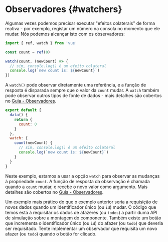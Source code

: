# Observadores {#watchers}

Algumas vezes podemos precisar executar "efeitos colaterais" de forma reativa - por exemplo, registar um número na consola no momento que ele mudar. Nós podemos alcançar isto com os observadores: 

<div class="composition-api">

```js
import { ref, watch } from 'vue'

const count = ref(0)

watch(count, (newCount) => {
  // sim, console.log() é um efeito colateral
  console.log(`new count is: ${newCount}`)
})
```

A `watch()` pode observar diretamente uma referência, e a função de resposta é disparada sempre que o valor da `count` mudar. A `watch` também pode observar outros tipos de fonte de dados - mais detalhes são cobertos no <a target="_blank" href="/guide/essentials/watchers">Guia - Observadores</a>.

</div>
<div class="options-api">

```js
export default {
  data() {
    return {
      count: 0
    }
  },
  watch: {
    count(newCount) {
      // sim, console.log() é um efeito colateral
      console.log(`new count is: ${newCount}`)
    }
  }
}
```

Neste exemplo, estamos a usar a opção `watch` para observar as mudanças à propriedade `count`. A função de resposta da observação é chamada quando a `count` mudar, e recebe o novo valor como argumento. Mais detalhes são cobertos no <a target="_blank" href="/guide/essentials/watchers">Guia - Observadores</a>.

</div>

Um exemplo mais prático do que o exemplo anterior seria a requisição de novos dados quando um identificador único (ou `id`) mudar. O código que temos está à requisitar os dados de afazeres (ou `todos`) a partir duma API de simulação sobre a montagem do componente. Também existe um botão que incrementa o identificador único (ou `id`) do afazer (ou `todo`) que deveria ser requisitado. Tente implementar um observador que requisita um novo afazer (ou `todo`) quando o botão for clicado.
